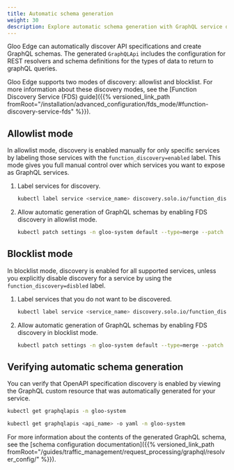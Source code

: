 ```yaml
---
title: Automatic schema generation
weight: 30
description: Explore automatic schema generation with GraphQL service discovery.
---
```


<!-- **QUESTION do we need to add the behind-the-scenes info for this feature?** eg Sai has a great overview here: https://docs.google.com/presentation/d/1ArxEdVVAOowz4wYcXIYlg4Wd-psadUTrOYH9DPPWwpk/edit#slide=id.g10a8760f3dd_24_181 -->

Gloo Edge can automatically discover API specifications and create GraphQL schemas. The generated `GraphQLApi` includes the configuration for REST <!--or gRPC -->resolvers and schema definitions for the types of data to return to graphQL queries.

Gloo Edge supports two modes of discovery: allowlist and blocklist. For more information about these discovery modes, see the [Function Discovery Service (FDS) guide]({{% versioned_link_path fromRoot="/installation/advanced_configuration/fds_mode/#function-discovery-service-fds" %}}).

## Allowlist mode

In allowlist mode, discovery is enabled manually for only specific services by labeling those services with the `function_discovery=enabled` label. This mode gives you full manual control over which services you want to expose as GraphQL services.

1. Label services for discovery.
   ```sh
   kubectl label service <service_name> discovery.solo.io/function_discovery=enabled
   ```

2. Allow automatic generation of GraphQL schemas by enabling FDS discovery in allowlist mode.
   ```sh
   kubectl patch settings -n gloo-system default --type=merge --patch '{"spec":{"discovery":{"fdsMode":"WHITELIST"}}}'
   ```

## Blocklist mode

In blocklist mode, discovery is enabled for all supported services, unless you explicitly disable discovery for a service by using the `function_discovery=disbled` label.

1. Label services that you do not want to be discovered.
   ```sh
   kubectl label service <service_name> discovery.solo.io/function_discovery=disabled
   ```

2. Allow automatic generation of GraphQL schemas by enabling FDS discovery in blocklist mode.
   ```sh
   kubectl patch settings -n gloo-system default --type=merge --patch '{"spec":{"discovery":{"fdsMode":"BLACKLIST"}}}'
   ```

## Verifying automatic schema generation

You can verify that OpenAPI specification discovery is enabled by viewing the GraphQL custom resource that was automatically generated for your service.
```sh
kubectl get graphqlapis -n gloo-system
```
```sh
kubectl get graphqlapis <api_name> -o yaml -n gloo-system
```

For more information about the contents of the generated GraphQL schema, see the [schema configuration documentation]({{% versioned_link_path fromRoot="/guides/traffic_management/request_processing/graphql/resolver_config/" %}}).